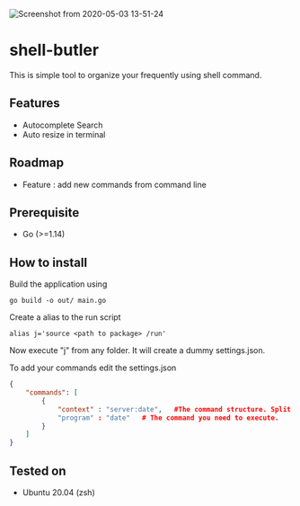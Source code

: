 ![Screenshot from 2020-05-03 13-51-24](https://user-images.githubusercontent.com/462648/80909535-bd37cf80-8d46-11ea-8658-af760b359791.png)

# shell-butler

This is simple tool to organize your frequently using shell command. 

## Features

* Autocomplete Search
* Auto resize in terminal


## Roadmap

* Feature : add new commands from command line 

## Prerequisite
- Go (>=1.14)

## How to install

Build the application using

```
go build -o out/ main.go
```

Create a alias to the run script 

```
alias j='source <path to package> /run'
```


Now execute "j" from any folder. It will create a dummy settings.json. 

To add your commands edit the settings.json

```json
{
    "commands": [
        {
            "context" : "server:date",   #The command structure. Split levels by :
            "program" : "date"   # The command you need to execute.
        }
    ]
}
```

## Tested on

* Ubuntu 20.04 (zsh)
